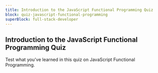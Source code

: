 ```yaml
---
title: Introduction to the JavaScript Functional Programming Quiz
block: quiz-javascript-functional-programming
superBlock: full-stack-developer
---
```


## Introduction to the JavaScript Functional Programming Quiz

Test what you've learned in this quiz on JavaScript Functional Programming.
